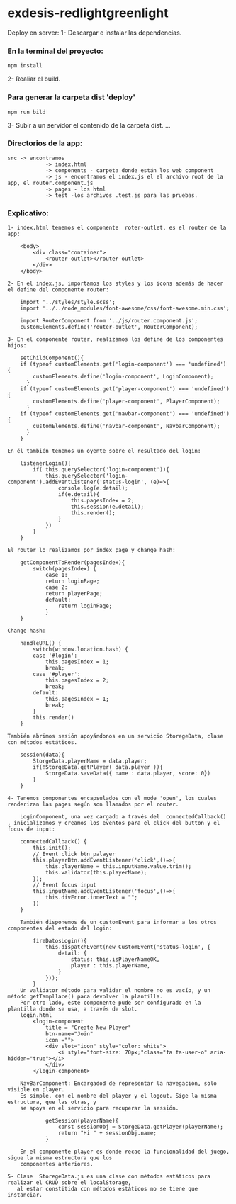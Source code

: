 # exdesis-redlightgreenlight

Deploy en server:
1- Descargar e instalar las dependencias.
### En la terminal del proyecto:
    npm install
2- Realiar el build.
### Para generar la carpeta dist 'deploy'
    npm run bild
3- Subir a un servidor el contenido de la carpeta dist.
    ...
### Directorios de la app:
    src -> encontramos
                -> index.html 
                -> components - carpeta donde están los web component
                -> js - encontramos el index.js el el archivo root de la app, el router.component.js
                -> pages - los html
                -> test -los archivos .test.js para las pruebas.
### Explicativo:
    1- index.html tenemos el componente  roter-outlet, es el router de la app:
        
        <body>
            <div class="container">
                <router-outlet></router-outlet>
            </div>
        </body>

    2- En el index.js, importamos los styles y los icons además de hacer el define del componente router:

        import '../styles/style.scss';
        import '../../node_modules/font-awesome/css/font-awesome.min.css';

        import RouterComponent from '../js/router.component.js';
        customElements.define('router-outlet', RouterComponent);

    3- En el componente router, realizamos los define de los componentes hijos:
        
        setChildComponent(){
        if (typeof customElements.get('login-component') === 'undefined') {
            customElements.define('login-component', LoginComponent);
          }
        if (typeof customElements.get('player-component') === 'undefined') {
            customElements.define('player-component', PlayerComponent);
          }
        if (typeof customElements.get('navbar-component') === 'undefined') {
            customElements.define('navbar-component', NavbarComponent);
          }
        }

    En él también tenemos un oyente sobre el resultado del login:

        listenerLogin(){
            if( this.querySelector('login-component')){
                this.querySelector('login-component').addEventListener('status-login', (e)=>{
                    console.log(e.detail);
                    if(e.detail){
                        this.pagesIndex = 2;
                        this.session(e.detail);
                        this.render();
                    }
                })
            }
        }

    El router lo realizamos por index page y change hash:

        getComponentToRender(pagesIndex){
            switch(pagesIndex) {
                case 1:
                return loginPage;
                case 2:
                return playerPage;
                default:
                    return loginPage;
                }
        }

    Change hash:

        handleURL() {
            switch(window.location.hash) {
            case '#login':
                this.pagesIndex = 1;
                break;
            case '#player':
                this.pagesIndex = 2;
                break;
            default:
                this.pagesIndex = 1;
                break;
            }
            this.render()
        }
    
    También abrimos sesión apoyándonos en un servicio StoregeData, clase con métodos estáticos.

        session(data){
            StorgeData.playerName = data.player;
            if(!StorgeData.getPlayer( data.player )){
                StorgeData.saveData({ name : data.player, score: 0})
            }
        }

    4- Tenemos componentes encapsulados con el mode 'open', los cuales renderizan las pages según son llamados por el router.

        LoginComponent, una vez cargado a través del  connectedCallback() , inicializamos y creamos los eventos para el click del button y el focus de input:

        connectedCallback() {
            this.init();
            // Event click btn palayer
            this.playerBtn.addEventListener('click',()=>{
                this.playerName = this.inputName.value.trim();
                this.validator(this.playerName);
            });
            // Event focus input
            this.inputName.addEventListener('focus',()=>{
                this.divError.innerText = "";
            })
        }

        También disponemos de un customEvent para informar a los otros componentes del estado del login:
            
            fireDatosLogin(){
                this.dispatchEvent(new CustomEvent('status-login', {
                    detail: {
                        status: this.isPlayerNameOK,
                        player : this.playerName,
                    }
                }));
            }
        Un validator método para validar el nombre no es vacío, y un método getTampllace() para devolver la plantilla.
        Por otro lado, este componente pude ser configurado en la plantilla donde se usa, a través de slot.
        login.html
            <login-component
                title = "Create New Player"
                btn-name="Join"
                icon ="">
                <div slot="icon" style="color: white">
                    <i style="font-size: 70px;"class="fa fa-user-o" aria-hidden="true"></i>
                </div>
            </login-component> 
        
        NavBarComponent: Encargadod de representar la navegación, solo visible en player.
        Es simple, con el nombre del player y el logout. Sige la misma estructura, que las otras, y 
        se apoya en el servicio para recuperar la sessión.

                getSession(playerName){
                    const sessionObj = StorgeData.getPlayer(playerName);
                    return "Hi " + sessionObj.name;
                }
        
        En el componente player es donde recae la funcionalidad del juego, sigue la misma estructura que los
        componentes anteriores.

    5- Clase  StoregeData.js es una clase con métodos estáticos para realizar el CRUD sobre el localStorage,
       al estar constitida con métodos estáticos no se tiene que instanciar.


